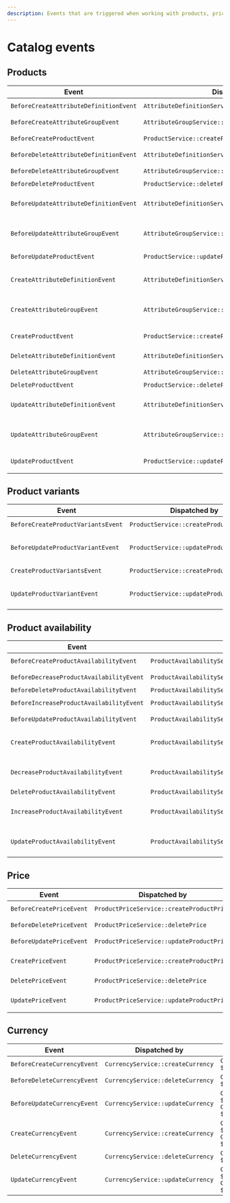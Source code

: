 ```yaml
---
description: Events that are triggered when working with products, prices and currencies.
---
```


# Catalog events

## Products

| Event | Dispatched by | Properties |
|---|---|---|
|`BeforeCreateAttributeDefinitionEvent`|`AttributeDefinitionService::createAttributeDefinition`|`AttributeDefinitionCreateStruct $createStruct`|
|`BeforeCreateAttributeGroupEvent`|`AttributeGroupService::createAttributeGroup`|`AttributeGroupCreateStruct $createStruct`|
|`BeforeCreateProductEvent`|`ProductService::createProduct`|`ProductCreateStruct $createStruct`|
|`BeforeDeleteAttributeDefinitionEvent`|`AttributeDefinitionService::deleteAttributeDefinition`|`AttributeDefinitionInterface $attributeDefinition`|
|`BeforeDeleteAttributeGroupEvent`|`AttributeGroupService::deleteAttributeGroup`|`AttributeGroupInterface $attributeGroup`|
|`BeforeDeleteProductEvent`|`ProductService::deleteProduct`|`ProductInterface $product`|
|`BeforeUpdateAttributeDefinitionEvent`|`AttributeDefinitionService::updateAttributeDefinition`|`AttributeDefinitionInterface $attributeDefinition`</br>`AttributeDefinitionUpdateStruct $updateStruct`|
|`BeforeUpdateAttributeGroupEvent`|`AttributeGroupService::updateAttributeGroup`|`AttributeGroupInterface $attributeGroup`</br>`AttributeGroupUpdateStruct $updateStruct`|
|`BeforeUpdateProductEvent`|`ProductService::updateProduct`|`ProductUpdateStruct $updateStruct`|
|`CreateAttributeDefinitionEvent`|`AttributeDefinitionService::createAttributeDefinition`|`AttributeDefinitionCreateStruct $createStruct`</br>`AttributeDefinitionInterface $attributeDefinition`|
|`CreateAttributeGroupEvent`|`AttributeGroupService::createAttributeGroup`|`AttributeGroupCreateStruct $createStruct`</br>`AttributeGroupInterface $attributeGroup`|
|`CreateProductEvent`|`ProductService::createProduct`|`ProductCreateStruct $createStruct`</br>`ProductInterface $product`|
|`DeleteAttributeDefinitionEvent`|`AttributeDefinitionService::deleteAttributeDefinition`|`AttributeDefinitionInterface $attributeDefinition`|
|`DeleteAttributeGroupEvent`|`AttributeGroupService::deleteAttributeGroup`|`AttributeGroupInterface $attributeGroup`|
|`DeleteProductEvent`|`ProductService::deleteProduct`|`ProductInterface $product`|
|`UpdateAttributeDefinitionEvent`|`AttributeDefinitionService::updateAttributeDefinition`|`AttributeDefinitionInterface $attributeDefinition`</br>`AttributeDefinitionUpdateStruct $updateStruct`|
|`UpdateAttributeGroupEvent`|`AttributeGroupService::updateAttributeGroup`|`AttributeGroupInterface $attributeGroup`</br>`AttributeGroupUpdateStruct $updateStruct`|
|`UpdateProductEvent`|`ProductService::updateProduct`|`ProductInterface $product`</br>`ProductUpdateStruct $updateStruct`|

## Product variants

| Event | Dispatched by | Properties |
|---|---|---|
|`BeforeCreateProductVariantsEvent`|`ProductService::createProductVariants`|`ProductInterface $product`</br>`iterable $createStructs`|
|`BeforeUpdateProductVariantEvent`|`ProductService::updateProductVariant`|`ProductVariantInterface $productVariant`</br>`ProductVariantUpdateStruct $updateStruct`|
|`CreateProductVariantsEvent`|`ProductService::createProductVariants`|`ProductInterface $product`</br>`iterable $createStructs`|
|`UpdateProductVariantEvent`|`ProductService::updateProductVariant`|`ProductVariantInterface $productVariant`</br>`ProductVariantUpdateStruct $updateStruct`|

## Product availability

| Event | Dispatched by | Properties |
|---|---|---|
|`BeforeCreateProductAvailabilityEvent`|`ProductAvailabilityService::createProductAvailability`|`ProductAvailabilityCreateStruct $createStruct`|
|`BeforeDecreaseProductAvailabilityEvent`|`ProductAvailabilityService::decreaseProductAvailability`|`ProductInterface $product`</br>`int $amount`|
|`BeforeDeleteProductAvailabilityEvent`|`ProductAvailabilityService::deleteProductAvailability`|`ProductInterface $product`|
|`BeforeIncreaseProductAvailabilityEvent`|`ProductAvailabilityService::increaseProductAvailability`|`ProductInterface $product`</br>`int $amount`|
|`BeforeUpdateProductAvailabilityEvent`|`ProductAvailabilityService::updateProductAvailability`|`ProductAvailabilityUpdateStruct $updateStruct`|
|`CreateProductAvailabilityEvent`|`ProductAvailabilityService::createProductAvailability`|`ProductAvailabilityCreateStruct $createStruct`</br>`AvailabilityInterface $productAvailability`|
|`DecreaseProductAvailabilityEvent`|`ProductAvailabilityService::decreaseProductAvailability`|`AvailabilityInterface $productAvailability`</br>`ProductInterface $product`</br>`int $amount`|
|`DeleteProductAvailabilityEvent`|`ProductAvailabilityService::deleteProductAvailability`|`ProductInterface $product`|
|`IncreaseProductAvailabilityEvent`|`ProductAvailabilityService::increaseProductAvailability`|`AvailabilityInterface $productAvailability ProductInterface $product`</br>`int $amount`|
|`UpdateProductAvailabilityEvent`|`ProductAvailabilityService::updateProductAvailability`|`AvailabilityInterface $productAvailability`</br>`ProductAvailabilityUpdateStruct $updateStruct`|

## Price

| Event | Dispatched by | Properties |
|---|---|---|
|`BeforeCreatePriceEvent`|`ProductPriceService::createProductPrice`|`ProductPriceCreateStructInterface $createStruct`|
|`BeforeDeletePriceEvent`|`ProductPriceService::deletePrice`|`ProductPriceDeleteStructInterface $deleteStruct`|
|`BeforeUpdatePriceEvent`|`ProductPriceService::updateProductPrice`|`ProductPriceUpdateStructInterface $updateStruct`|
|`CreatePriceEvent`|`ProductPriceService::createProductPrice`|`ProductPriceCreateStructInterface $createStruct`</br>`PriceInterface $price`|
|`DeletePriceEvent`|`ProductPriceService::deletePrice`|`ProductPriceDeleteStructInterface $deleteStruct`|
|`UpdatePriceEvent`|`ProductPriceService::updateProductPrice`|`PriceInterface $price`</br>`ProductPriceUpdateStructInterface $updateStruct`|

## Currency

| Event | Dispatched by | Properties |
|---|---|---|
|`BeforeCreateCurrencyEvent`|`CurrencyService::createCurrency`|`CurrencyCreateStruct $createStruct`|
|`BeforeDeleteCurrencyEvent`|`CurrencyService::deleteCurrency`|`CurrencyInterface $currency`|
|`BeforeUpdateCurrencyEvent`|`CurrencyService::updateCurrency`|`CurrencyInterface $currency`</br>`CurrencyUpdateStruct $updateStruct`|
|`CreateCurrencyEvent`|`CurrencyService::createCurrency`|`CurrencyCreateStruct $createStruct`</br>`CurrencyInterface $currency`|
|`DeleteCurrencyEvent`|`CurrencyService::deleteCurrency`|`CurrencyInterface $currency`|
|`UpdateCurrencyEvent`|`CurrencyService::updateCurrency`|`CurrencyInterface $currency`</br>`CurrencyUpdateStruct $updateStruct`|
